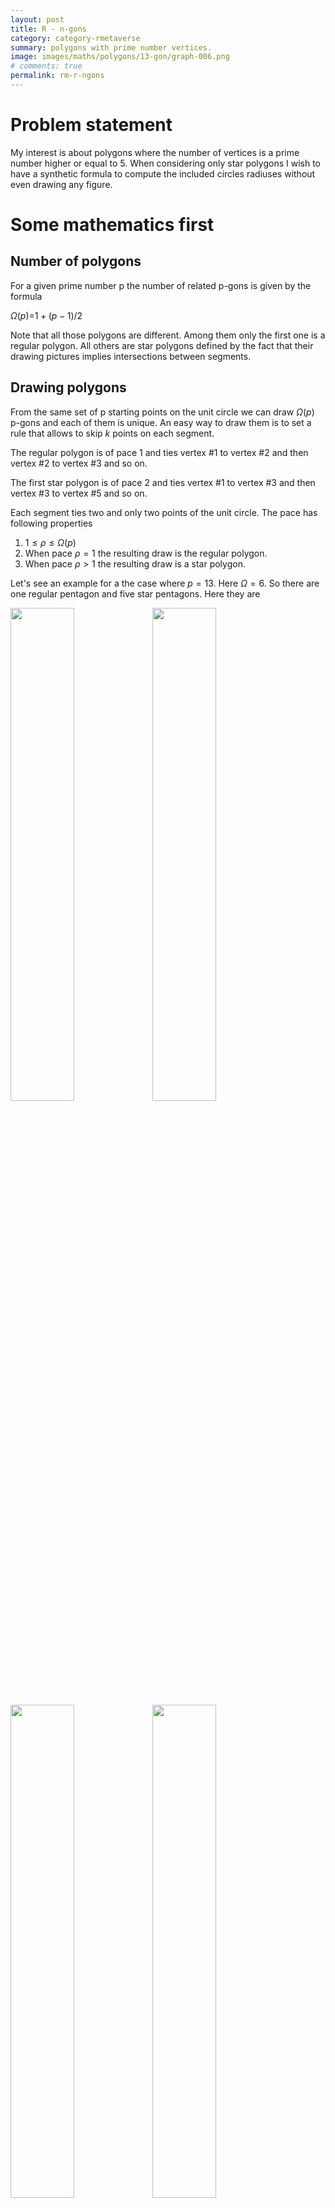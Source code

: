 ```yaml
---
layout: post
title: R - n-gons
category: category-rmetaverse
summary: polygons with prime number vertices.
image: images/maths/polygons/13-gon/graph-006.png
# comments: true
permalink: rm-r-ngons
---
```


Problem statement
=================

My interest is about polygons where the number of vertices is a prime
number  higher or equal to 5. When considering only star polygons  I
wish to have a synthetic formula to compute the included circles
radiuses  without even drawing any figure.

Some mathematics first
======================

Number of polygons
------------------

For a given prime number p  the number of related p-gons is given by the
formula

*Ω*(*p*)=1 + (*p* − 1)/2

Note that all those polygons are different. Among them  only the first
one is a regular polygon. All others are star polygons  defined by the
fact that their drawing pictures implies intersections between segments.

Drawing polygons
----------------

From the same set of p starting points on the unit circle  we can draw
*Ω*(*p*) p-gons  and each of them is unique. An easy way to draw them is
to set a rule that allows to skip *k* points on each segment.

The regular polygon is of pace 1  and ties vertex \#1 to vertex \#2 
and then vertex \#2 to vertex \#3 and so on.

The first star polygon is of pace 2  and ties vertex \#1 to vertex
\#3  and then vertex \#3 to vertex \#5 and so on.

Each segment ties two and only two points of the unit circle. The pace
has following properties

1.  1 ≤ *ρ* ≤ *Ω*(*p*)
2.  When pace *ρ* = 1  the resulting draw is the regular polygon.
3.  When pace *ρ* &gt; 1  the resulting draw is a star polygon.

Let's see an example  for a the case where *p* = 13. Here  *Ω* = 6. So 
there are one regular pentagon and five star pentagons. Here they are

<img src="https://neonira.github.io/images/maths/polygons/13-gon/graph-001.png" width="45%" /><img src="https://neonira.github.io/images/maths/polygons/13-gon/graph-002.png" width="45%" /><img src="https://neonira.github.io/images/maths/polygons/13-gon/graph-003.png" width="45%" /><img src="https://neonira.github.io/images/maths/polygons/13-gon/graph-004.png" width="45%" /><img src="https://neonira.github.io/images/maths/polygons/13-gon/graph-005.png" width="45%" /><img src="https://neonira.github.io/images/maths/polygons/13-gon/graph-006.png" width="45%" />

Red dot on a regular polygon shows point numbered 1  that is the
starting point we index other points from. As it exists a vertical axis
symmetry  you may number clockwise or counter clockwise. On figures  I
took the choice to number counter clockwise
<cite class='comment'>(mathematical way)</cite>.

Two more complex examples. First  about 17-gons  second about 89-gons.

<video width="45%" controls>
<source src="https://neonira.github.io/images/maths/polygons/video/17-gon.mp4" type="video/mp4">
</video>
<video width="45%" controls>
<source src="https://neonira.github.io/images/maths/polygons/video/89-gon.mp4" type="video/mp4">
</video>

A special suite
===============

Its definition
--------------

Let's consider following suite  named *ν*(*ρ*  *p*) where p is the
chosen prime  and *ρ* the pace of the star polygon. Suite *ν* takes
values in ℕ for each parameter  and gives back values in ℕ.

1.  The length *λ* of the suite *ν*(*ρ*  *p*) is
    *λ*(*p*)=⌊(*p* − 1)/2⌋−1
2.  *ν*(2  *p*)=2  the first term is the pace of the first star polygon 
    i.e. 2 
3.  *ν*(3  *p*)=(*p* − 1)/2
4.  *ν*(*n* + 2  *p*)=*ν*(*n*  *p*)+1  when n is even
5.  *ν*(*n* + 2  *p*)=*ν*(*n*  *p*)−1  when n is odd
6.  Last term *η* is
    *η* = (*ν*(2  *p*)+*ν*(3  *p*))/2 = (2 + (*p* − 1)/2)/2 = (*p* + 3)/4

Some instances of *ν*
---------------------

prime | *ν* | *λ*
:----:|:--------------------------------------------------------|:------
5 | 2 | 1
7 | 2 3 | 2
11| 2 5 3 4 | 4
13| 2 6 3 5 4 | 5
17|2 8 3 7 4 6 5 | 7
19|2 9 3 8 4 7 5 6 | 8
23|2 11 3 10 4 9 5 8 6 7 | 10
29|2 14 3 13 4 12 5 11 6 10 7 9 8 | 13
31|2 15 3 14 4 13 5 12 6 11 7 10 8 9 | 14
37|2 18 3 17 4 16 5 15 6 14 7 13 8 12 9 11 10 | 17
41|2 20 3 19 4 18 5 17 6 16 7 15 8 14 9 13 10 12 11 | 19
43|2 21 3 20 4 19 5 18 6 17 7 16 8 15 9 14 10 13 11 12 | 20
47|2 23 3 22 4 21 5 20 6 19 7 18 8 17 9 16 10 15 11 14 12 13 | 22
51|2 26 3 25 4 24 5 23 6 22 7 21 8 20 9 19 10 18 11 17 12 16 13 15 14 |25

The suite seems to oscillate from highest span to lowest span until span
vanishes
<cite class='comment'>(*δ* = *ν*(*n*  *p*)−*ν*(*n* + 1  *p*)=1)</cite>.
To see it  focus on the red dots of star polygons in movies above.

Solution of the stated problem
==============================

Let's name *ϕ* the function that computes the included circles radiuses 
given the pace *ρ* as parameter 

*ϕ*(*ρ*) = \|sin(pi/2 + (*ν*(*ρ*, p) - 1) * 2 * pi /p)\|

Some instances of *ϕ*
---------------------

prime | *ν*  | *ϕ* 
:----:|:----------------------------|:---------------------------------------------
5 | 2 | 0.309016994374948
7 | 2 3 | 0.623489801858734 0.222520933956314
11| 2 5 3 4 | 0.841253532831181 0.654860733945285 0.415415013001886 0.142314838273285
13| 2 6 3 5 4 | 0.88545602565321 0.748510748171101 0.568064746731156 0.354604887042536 0.120536680255323
17|2 8 3 7 4 6 5 | 0.932472229404356 0.850217135729614 0.739008917220659 0.602634636379256 0.445738355776538 0.273662990072083 0.0922683594633018
19|2 9 3 8 4 7 5 6 | 0.945817241700635 0.879473751206489 0.789140509396394 0.677281571625741 0.546948158122427 0.40169542465297 0.245485487140799 0.0825793454723324
23|2 11 3 10 4 9 5 8 6 7 | 0.962917287347799 0.917211301505453 0.854419404546489 0.77571129070442 0.682553143218654 0.576680322114867 0.460065037731152 0.334879612170986 0.203456013052634 0.068242413364671
29|2 14 3 13 4 12 5 11 6 10 7 9 8 | 0.976620555710087 0.947653171182802 0.907575419670957 0.856857176167589 0.796093065705644 0.725995491923131 0.647386284781828 0.561187065362382 0.46840844069979 0.370138155339914 0.267528338529221 0.161781996552764 0.0541389085854179
31|2 15 3 14 4 13 5 12 6 11 7 10 8 9 | 0.979529941252494 0.954139256400049 0.918957811620231 0.874346616144582 0.820763441207276 0.758758122692791 0.688966919075687 0.612105982547662 0.528964010326963 0.440394151557634 0.347305252844821 0.25065253225872 0.151427777504577 0.0506491688387124
37|2 18 3 17 4 16 5 15 6 14 7 13 8 12 9 11 10 | 0.985615910347708 0.967732946933499 0.942877445461084 0.911228490388136 0.873014113161188 0.828509649243842 0.77803575431844 0.721956093954524 0.660674723390081 0.594633176304287 0.524307283557232 0.450203744817673 0.372856477780309 0.29282277127655 0.210679269995726 0.127017819746879 0.0424412031961485
41|2 20 3 19 4 18 5 17 6 16 7 15 8 14 9 13 10 12 11 | 0.988280423780349 0.973695423877779 0.953396392054931 0.927502451102095 0.896165556961056 0.859569606987201 0.817929360766718 0.771489179821943 0.720521593600787 0.665325700165565 0.606225410966638 0.543567550001221 0.477719818512263 0.40906863717134 0.338016878408503 0.264981502196661 0.190391109164668 0.1146834253984 0.0383027336900356
43|2 21 3 20 4 19 5 18 6 17 7 16 8 15 9 14 10 13 11 12 | 0.98934336807511 0.976075877555927 0.957600599908406 0.934016108732548 0.905448237493147 0.872049408143808 0.833997817889878 0.791496488429254 0.744772182743782 0.694074195220634 0.639673021558891 0.581858915557953 0.52094034048793 0.457242323304638 0.391104720490156 0.322880404771446 0.252933382391681 0.181636850979436 0.109371208377875 0.0365220230576584]
47|2 23 3 22 4 21 5 20 6 19 7 18 8 17 9 16 10 15 11 14 12 13 | 0.98934336807511 0.976075877555927 0.957600599908406 0.934016108732548 0.905448237493147 0.872049408143808 0.833997817889878 0.791496488429254 0.744772182743782 0.694074195220634 0.639673021558891 0.581858915557953 0.52094034048793 0.457242323304638 0.391104720490156 0.322880404771446 0.252933382391681 0.181636850979436 0.109371208377875 0.0365220230576584
51|2 26 3 25 4 24 5 23 6 22 7 21 8 20 9 19 10 18 11 17 12 16 13 15 14 |0.99107748815478 0.979961705036587 0.964469175054377 0.944669091607919 0.920649886676429 0.892518835859881 0.860401579260139 0.82444156034176 0.784799385278661 0.741652105647957 0.695192427674642 0.645627851558802 0.593179744729355 0.538082353163373 0.480581755186684 0.420934762428335 0.359407772837513 0.296275580885634 0.231820150267529 0.16632935458313 0.100095691624099 0.0334149770076742] [0.992981096013517 0.984230577947597 0.972022914080411 0.956400984276522 0.937419661134121 0.915145617243018 0.889657090994747 0.861043611767355 0.829405685450202 0.794854441413353 0.75751124216162 0.717507257044331 0.674983001518211 0.630087843581711 0.582979479114472 0.533823377964791 0.482792202730745 0.430065202276521 0.375827582114238 0.320269853862838 0.263587166069068 0.205978618741098 0.147646564002482 0.0887958953229347 0.0296333278225597

Note  as expected  included circles radiuses are in descending order.
